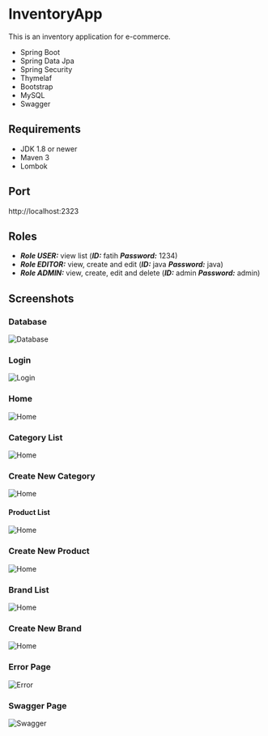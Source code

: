 # InventoryApp
This is an inventory application for e-commerce.
- Spring Boot
- Spring Data Jpa
- Spring Security
- Thymelaf
- Bootstrap
- MySQL
- Swagger


## Requirements
- JDK 1.8 or newer
- Maven 3
- Lombok

## Port
http://localhost:2323

## Roles

- **_Role USER:_** view list (**_ID:_** fatih **_Password:_** 1234)
- **_Role EDITOR:_** view, create and edit (**_ID:_** java **_Password:_** java)
- **_Role ADMIN:_** view, create, edit and delete (**_ID:_** admin **_Password:_** admin)

## Screenshots

### Database
![Database](https://github.com/altunfatih/InventoryApp/blob/master/images/database.png)

### Login
![Login](https://github.com/altunfatih/InventoryApp/blob/master/images/login.png)

### Home
![Home](https://github.com/altunfatih/InventoryApp/blob/master/images/home.png)

### Category List
![Home](https://github.com/altunfatih/InventoryApp/blob/master/images/categoryList.png)

### Create New Category
![Home](https://github.com/altunfatih/InventoryApp/blob/master/images/createCategory.png)

#### Product List
![Home](https://github.com/altunfatih/InventoryApp/blob/master/images/productList.png)

### Create New Product
![Home](https://github.com/altunfatih/InventoryApp/blob/master/images/createProduct.png)

### Brand List
![Home](https://github.com/altunfatih/InventoryApp/blob/master/images/brandList.png)

### Create New Brand
![Home](https://github.com/altunfatih/InventoryApp/blob/master/images/createBrand.png)

### Error Page
![Error](https://github.com/altunfatih/InventoryApp/blob/master/images/error.png)

### Swagger Page
![Swagger](https://github.com/altunfatih/InventoryApp/blob/master/images/swagger2.png)
